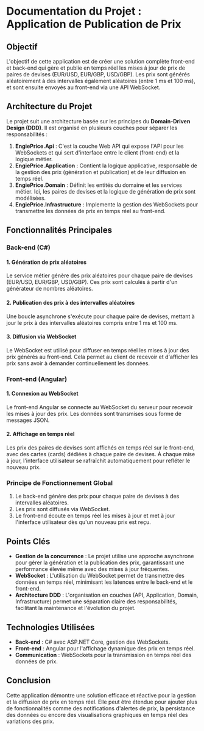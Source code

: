 # Documentation du Projet : Application de Publication de Prix

## Objectif

L'objectif de cette application est de créer une solution complète front-end et back-end qui gère et publie en temps réel les mises à jour de prix de paires de devises (EUR/USD, EUR/GBP, USD/GBP). Les prix sont générés aléatoirement à des intervalles également aléatoires (entre 1 ms et 100 ms), et sont ensuite envoyés au front-end via une API WebSocket.

## Architecture du Projet

Le projet suit une architecture basée sur les principes du **Domain-Driven Design (DDD)**. Il est organisé en plusieurs couches pour séparer les responsabilités :

1. **EngiePrice.Api** : C'est la couche Web API qui expose l'API pour les WebSockets et qui sert d'interface entre le client (front-end) et la logique métier.
2. **EngiePrice.Application** : Contient la logique applicative, responsable de la gestion des prix (génération et publication) et de leur diffusion en temps réel.
3. **EngiePrice.Domain** : Définit les entités du domaine et les services métier. Ici, les paires de devises et la logique de génération de prix sont modélisées.
4. **EngiePrice.Infrastructure** : Implemente la gestion des WebSockets pour transmettre les données de prix en temps réel au front-end.

## Fonctionnalités Principales

### Back-end (C#)

#### 1. **Génération de prix aléatoires**
Le service métier génère des prix aléatoires pour chaque paire de devises (EUR/USD, EUR/GBP, USD/GBP). Ces prix sont calculés à partir d'un générateur de nombres aléatoires.

#### 2. **Publication des prix à des intervalles aléatoires**
Une boucle asynchrone s'exécute pour chaque paire de devises, mettant à jour le prix à des intervalles aléatoires compris entre 1 ms et 100 ms.

#### 3. **Diffusion via WebSocket**
Le WebSocket est utilisé pour diffuser en temps réel les mises à jour des prix générés au front-end. Cela permet au client de recevoir et d'afficher les prix sans avoir à demander continuellement les données.

### Front-end (Angular)

#### 1. **Connexion au WebSocket**
Le front-end Angular se connecte au WebSocket du serveur pour recevoir les mises à jour des prix. Les données sont transmises sous forme de messages JSON.

#### 2. **Affichage en temps réel**
Les prix des paires de devises sont affichés en temps réel sur le front-end, avec des cartes (cards) dédiées à chaque paire de devises. À chaque mise à jour, l'interface utilisateur se rafraîchit automatiquement pour refléter le nouveau prix.

### Principe de Fonctionnement Global

1. Le back-end génère des prix pour chaque paire de devises à des intervalles aléatoires.
2. Les prix sont diffusés via WebSocket.
3. Le front-end écoute en temps réel les mises à jour et met à jour l'interface utilisateur dès qu'un nouveau prix est reçu.

## Points Clés

- **Gestion de la concurrence** : Le projet utilise une approche asynchrone pour gérer la génération et la publication des prix, garantissant une performance élevée même avec des mises à jour fréquentes.
- **WebSocket** : L'utilisation du WebSocket permet de transmettre des données en temps réel, minimisant les latences entre le back-end et le front-end.
- **Architecture DDD** : L'organisation en couches (API, Application, Domain, Infrastructure) permet une séparation claire des responsabilités, facilitant la maintenance et l'évolution du projet.

## Technologies Utilisées

- **Back-end** : C# avec ASP.NET Core, gestion des WebSockets.
- **Front-end** : Angular pour l'affichage dynamique des prix en temps réel.
- **Communication** : WebSockets pour la transmission en temps réel des données de prix.

## Conclusion

Cette application démontre une solution efficace et réactive pour la gestion et la diffusion de prix en temps réel. Elle peut être étendue pour ajouter plus de fonctionnalités comme des notifications d'alertes de prix, la persistance des données ou encore des visualisations graphiques en temps réel des variations des prix.
